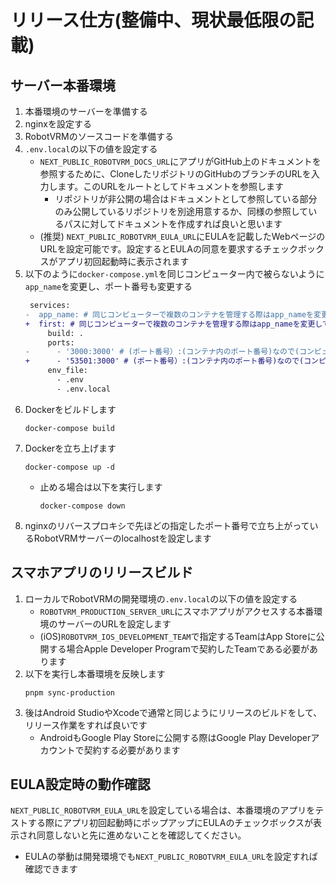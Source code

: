 # リリース仕方(整備中、現状最低限の記載)

## サーバー本番環境

1. 本番環境のサーバーを準備する
1. nginxを設定する
1. RobotVRMのソースコードを準備する
1. `.env.local`の以下の値を設定する
   - `NEXT_PUBLIC_ROBOTVRM_DOCS_URL`にアプリがGitHub上のドキュメントを参照するために、CloneしたリポジトリのGitHubのブランチのURLを入力します。このURLをルートとしてドキュメントを参照します
     - リポジトリが非公開の場合はドキュメントとして参照している部分のみ公開しているリポジトリを別途用意するか、同様の参照しているパスに対してドキュメントを作成すれば良いと思います
   - (推奨) `NEXT_PUBLIC_ROBOTVRM_EULA_URL`にEULAを記載したWebページのURLを設定可能です。設定するとEULAの同意を要求するチェックボックスがアプリ初回起動時に表示されます
1. 以下のように`docker-compose.yml`を同じコンピューター内で被らないように`app_name`を変更し、ポート番号も変更する
   ```diff
    services:
   -  app_name: # 同じコンピューターで複数のコンテナを管理する際はapp_nameを変更して異なる識別子を設定してください
   +  first: # 同じコンピューターで複数のコンテナを管理する際はapp_nameを変更して異なる識別子を設定してください
        build: .
        ports:
   -      - '3000:3000' # (ポート番号）:(コンテナ内のポート番号)なので(コンピューター内で起動するポート番号):3000を指定してもらば大丈夫です
   +      - '53501:3000' # (ポート番号）:(コンテナ内のポート番号)なので(コンピューター内で起動するポート番号):3000を指定してもらば大丈夫です
        env_file:
          - .env
          - .env.local
   ```
1. Dockerをビルドします
   ```
   docker-compose build
   ```
1. Dockerを立ち上げます
   ```
   docker-compose up -d
   ```
   - 止める場合は以下を実行します
     ```
     docker-compose down
     ```
1. nginxのリバースプロキシで先ほどの指定したポート番号で立ち上がっているRobotVRMサーバーのlocalhostを設定します

## スマホアプリのリリースビルド

1. ローカルでRobotVRMの開発環境の`.env.local`の以下の値を設定する
   - `ROBOTVRM_PRODUCTION_SERVER_URL`にスマホアプリがアクセスする本番環境のサーバーのURLを設定します
   - (iOS)`ROBOTVRM_IOS_DEVELOPMENT_TEAM`で指定するTeamはApp Storeに公開する場合Apple Developer Programで契約したTeamである必要があります
1. 以下を実行し本番環境を反映します
   ```
   pnpm sync-production
   ```
1. 後はAndroid StudioやXcodeで通常と同じようにリリースのビルドをして、リリース作業をすれば良いです
   - AndroidもGoogle Play Storeに公開する際はGoogle Play Developerアカウントで契約する必要があります

## EULA設定時の動作確認

`NEXT_PUBLIC_ROBOTVRM_EULA_URL`を設定している場合は、本番環境のアプリをテストする際にアプリ初回起動時にポップアップにEULAのチェックボックスが表示され同意しないと先に進めないことを確認してください。

- EULAの挙動は開発環境でも`NEXT_PUBLIC_ROBOTVRM_EULA_URL`を設定すれば確認できます

